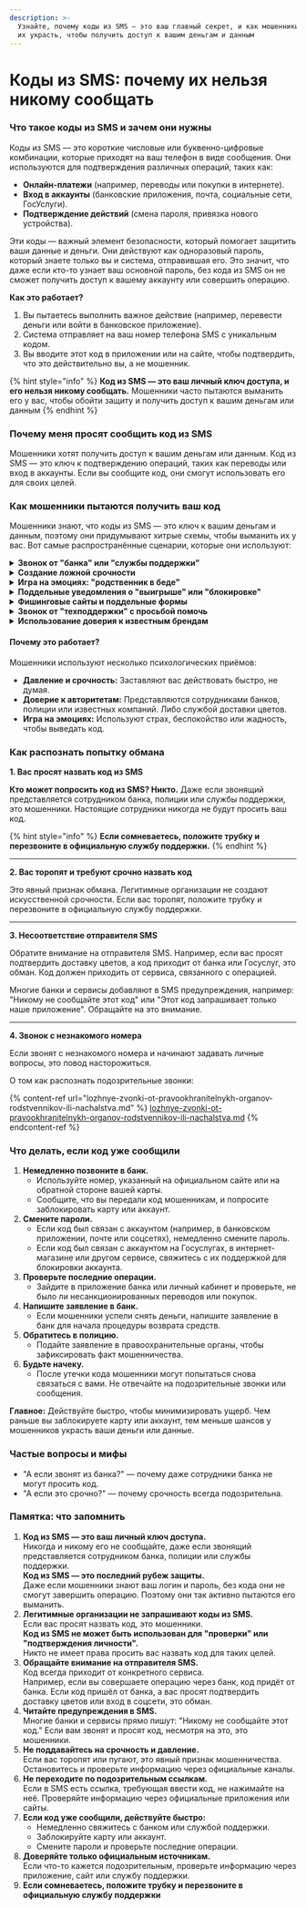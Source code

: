 ```yaml
---
description: >-
  Узнайте, почему коды из SMS — это ваш главный секрет, и как мошенники пытаются
  их украсть, чтобы получить доступ к вашим деньгам и данным
---
```


# Коды из SMS: почему их нельзя никому сообщать

### **Что такое коды из SMS и зачем они нужны**

Коды из SMS — это короткие числовые или буквенно-цифровые комбинации, которые приходят на ваш телефон в виде сообщения. Они используются для подтверждения различных операций, таких как:

* **Онлайн-платежи** (например, переводы или покупки в интернете).
* **Вход в аккаунты** (банковские приложения, почта, социальные сети, ГосУслуги).
* **Подтверждение действий** (смена пароля, привязка нового устройства).

Эти коды — важный элемент безопасности, который помогает защитить ваши данные и деньги. Они действуют как одноразовый пароль, который знаете только вы и система, отправившая его. Это значит, что даже если кто-то узнает ваш основной пароль, без кода из SMS он не сможет получить доступ к вашему аккаунту или совершить операцию.

**Как это работает?**

1. Вы пытаетесь выполнить важное действие (например, перевести деньги или войти в банковское приложение).
2. Система отправляет на ваш номер телефона SMS с уникальным кодом.
3. Вы вводите этот код в приложении или на сайте, чтобы подтвердить, что это действительно вы, а не мошенник.

{% hint style="info" %}
**Код из SMS — это ваш личный ключ доступа, и его нельзя никому сообщать.** Мошенники часто пытаются выманить его у вас, чтобы обойти защиту и получить доступ к вашим деньгам или данным
{% endhint %}

### **Почему меня просят сообщить код из SMS**

Мошенники хотят получить доступ к вашим деньгам или данным. Код из SMS — это ключ к подтверждению операций, таких как переводы или вход в аккаунты. Если вы сообщите код, они смогут использовать его для своих целей.

### **Как мошенники пытаются получить ваш код**

Мошенники знают, что коды из SMS — это ключ к вашим деньгам и данным, поэтому они придумывают хитрые схемы, чтобы выманить их у вас. Вот самые распространённые сценарии, которые они используют:

<details>

<summary><strong>Звонок от "банка" или "службы поддержки"</strong></summary>

**Как это выглядит:** Вам звонят и представляются сотрудником банка, службы поддержки или даже правоохранительных органов. Они говорят, что ваш аккаунт или карта находятся под угрозой, и для защиты нужно сообщить код из SMS, который вам только что пришёл.

**Пример:** "Здравствуйте, это служба безопасности вашего банка. На ваш счёт совершена подозрительная операция. Чтобы её остановить, назовите код, который мы вам отправили."

**Цель:** Получить код и использовать его для доступа к вашему аккаунту или подтверждения перевода.

</details>

<details>

<summary><strong>Создание ложной срочности</strong></summary>

**Как это выглядит:** Мошенники давят на вас, утверждая, что нужно действовать немедленно, иначе вы потеряете деньги или доступ к аккаунту.

**Пример:** "Если вы не назовёте код в течение 5 минут, ваша карта будет заблокирована!"

**Цель:** Заставить вас действовать быстро, не думая, и сообщить код.

</details>

<details>

<summary><strong>Игра на эмоциях: "родственник в беде"</strong></summary>

**Как это выглядит:** Вам звонят и говорят, что ваш близкий человек попал в беду (например, авария или задержание полицией), и для помощи нужны деньги. Затем просят сообщить код из SMS для подтверждения перевода.

**Пример:** "Ваш сын попал в аварию, срочно нужны деньги на лечение! Назовите код, чтобы мы могли помочь."

**Цель:** Использовать ваши эмоции, чтобы выдать код.

</details>

<details>

<summary><strong>Поддельные уведомления о "выигрыше" или "блокировке"</strong></summary>

**Как это выглядит:** Вам приходит SMS с сообщением о выигрыше в лотерее или блокировке аккаунта. Для разблокировки или получения приза просят сообщить код из следующего SMS.

**Пример:** "Поздравляем! Вы выиграли 100 000 рублей. Для получения приза отправьте код, который придёт вам в следующем сообщении."

**Цель:** Заставить вас поверить в легитимность сообщения и добровольно отдать код.

</details>

<details>

<summary><strong>Фишинговые сайты и поддельные формы</strong></summary>

**Как это выглядит:** Вам приходит ссылка на сайт, который выглядит как официальный (например, банк или Госуслуги). Там вас просят ввести код из SMS для "подтверждения личности" или "разблокировки аккаунта".

**Пример:** "Ваш аккаунт на Госуслугах заблокирован. Перейдите по ссылке и введите код из SMS для восстановления доступа."

**Цель:** Получить код и использовать его для входа в ваш аккаунт.

</details>

<details>

<summary><strong>Звонок от "техподдержки" с просьбой помочь</strong></summary>

**Как это выглядит:** Мошенник представляется сотрудником техподдержки и говорит, что ваш аккаунт взломали. Он просит вас сообщить код из SMS, чтобы "заблокировать взломщика".

**Пример:** "Мы заметили подозрительную активность в вашем аккаунте. Назовите код из SMS, чтобы мы могли остановить взлом."

**Цель:** Получить код и получить доступ к вашему аккаунту.

</details>

<details>

<summary><strong>Использование доверия к известным брендам</strong></summary>

**Как это выглядит:** Мошенники представляются сотрудниками известных компаний (например, Apple, Google, Яндекс) и говорят, что ваш аккаунт взломан или нуждается в проверке. Они просят код из SMS для "подтверждения".

**Пример:** "Это служба безопасности Apple. Ваш аккаунт iCloud был взломан. Назовите код из SMS, чтобы мы могли его защитить."

**Цель:** Получить доступ к вашему аккаунту или данным.

</details>

#### **Почему это работает?**

Мошенники используют несколько психологических приёмов:

* **Давление и срочность:** Заставляют вас действовать быстро, не думая.
* **Доверие к авторитетам:** Представляются сотрудниками банков, полиции или известных компаний. Либо службой доставки цветов.&#x20;
* **Игра на эмоциях:** Используют страх, беспокойство или жадность, чтобы выведать код.

### **Как распознать попытку обмана**

**1. Вас просят назвать код из SMS**

**Кто может попросить код из SMS? Никто.** Даже если звонящий представляется сотрудником банка, полиции или службы поддержки, это мошенники. Настоящие сотрудники никогда не будут просить ваш код.

{% hint style="info" %}
**Если сомневаетесь, положите трубку и перезвоните в официальную службу поддержки.**
{% endhint %}

***

**2. Вас торопят и требуют срочно назвать код**

Это явный признак обмана. Легитимные организации не создают искусственной срочности. Если вас торопят, положите трубку и перезвоните в официальную службу поддержки.

***

**3. Несоответствие отправителя SMS**

Обратите внимание на отправителя SMS. Например, если вас просят подтвердить доставку цветов, а код приходит от банка или Госуслуг, это обман. Код должен приходить от сервиса, связанного с операцией.

Многие банки и сервисы добавляют в SMS предупреждения, например: "Никому не сообщайте этот код" или "Этот код запрашивает только наше приложение". Обращайте на это внимание.&#x20;

***

**4. Звонок с незнакомого номера**

Если звонят с незнакомого номера и начинают задавать личные вопросы, это повод насторожиться.&#x20;

О том как распознать подозрительные звонки:

{% content-ref url="lozhnye-zvonki-ot-pravookhranitelnykh-organov-rodstvennikov-ili-nachalstva.md" %}
[lozhnye-zvonki-ot-pravookhranitelnykh-organov-rodstvennikov-ili-nachalstva.md](lozhnye-zvonki-ot-pravookhranitelnykh-organov-rodstvennikov-ili-nachalstva.md)
{% endcontent-ref %}

### **Что делать, если код уже сообщили**

1. **Немедленно позвоните в банк.**
   * Используйте номер, указанный на официальном сайте или на обратной стороне вашей карты.
   * Сообщите, что вы передали код мошенникам, и попросите заблокировать карту или аккаунт.
2. **Смените пароли.**
   * Если код был связан с аккаунтом (например, в банковском приложении, почте или соцсетях), немедленно смените пароль.
   * Если код был связан с аккаунтом на Госуслугах, в интернет-магазине или другом сервисе, свяжитесь с их поддержкой для блокировки аккаунта.
3. **Проверьте последние операции.**
   * Зайдите в приложение банка или личный кабинет и проверьте, не было ли несанкционированных переводов или покупок.
4. **Напишите заявление в банк.**
   * Если мошенники успели снять деньги, напишите заявление в банк для начала процедуры возврата средств.
5. **Обратитесь в полицию.**
   * Подайте заявление в правоохранительные органы, чтобы зафиксировать факт мошенничества.
6. **Будьте начеку.**
   * После утечки кода мошенники могут попытаться снова связаться с вами. Не отвечайте на подозрительные звонки или сообщения.

**Главное:** Действуйте быстро, чтобы минимизировать ущерб. Чем раньше вы заблокируете карту или аккаунт, тем меньше шансов у мошенников украсть ваши деньги или данные.

### **Частые вопросы и мифы**

* "А если звонят из банка?" — почему даже сотрудники банка не могут просить код.
* "А если это срочно?" — почему срочность всегда подозрительна.

### **Памятка: что запомнить**

1. **Код из SMS — это ваш личный ключ доступа.**\
   Никогда и никому его не сообщайте, даже если звонящий представляется сотрудником банка, полиции или службы поддержки.\
   **Код из SMS — это последний рубеж защиты.**\
   Даже если мошенники знают ваш логин и пароль, без кода они не смогут завершить операцию. Поэтому они так активно пытаются его выманить.
2. **Легитимные организации не запрашивают коды из SMS.**\
   Если вас просят назвать код, это мошенники.\
   **Код из SMS не может быть использован для "проверки" или "подтверждения личности".**\
   Никто не имеет права просить вас назвать код для таких целей.&#x20;
3. **Обращайте внимание на отправителя SMS.**\
   Код всегда приходит от конкретного сервиса.\
   Например, если вы совершаете операцию через банк, код придёт от банка. Если код пришёл от банка, а вас просят подтвердить доставку цветов или вход в соцсети, это обман.
4. **Читайте предупреждения в SMS.**\
   Многие банки и сервисы прямо пишут: "Никому не сообщайте этот код." Если вам звонят и просят код, несмотря на это, это мошенники.
5. **Не поддавайтесь на срочность и давление.**\
   Если вас торопят или пугают, это явный признак мошенничества. Остановитесь и проверьте информацию через официальные каналы.
6. **Не переходите по подозрительным ссылкам.**\
   Если в SMS есть ссылка, требующая ввести код, не нажимайте на неё. Проверяйте информацию через официальные приложения или сайты.
7. **Если код уже сообщили, действуйте быстро:**
   * Немедленно свяжитесь с банком или службой поддержки.
   * Заблокируйте карту или аккаунт.
   * Смените пароли и проверьте последние операции.
8. **Доверяйте только официальным источникам.**\
   Если что-то кажется подозрительным, проверьте информацию через приложение, сайт или службу поддержки.
9. **Если сомневаетесь, положите трубку и перезвоните в официальную службу поддержки**
